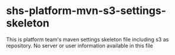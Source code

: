 # shs-platform-mvn-s3-settings-skeleton

This is platform team's maven settings skeleton file including s3 as repository. No server or user information available in this file
